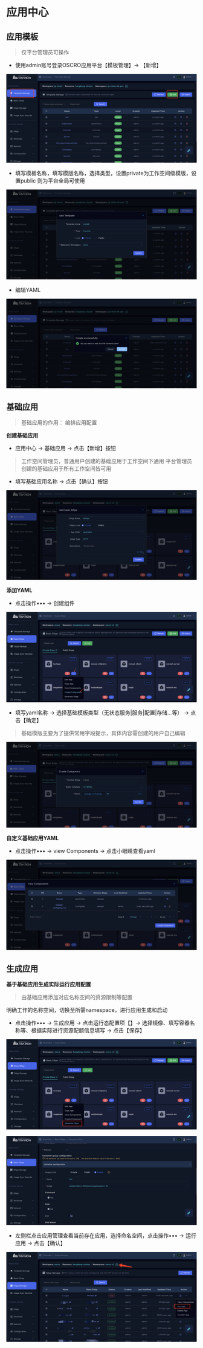 # 应用中心

## 应用模板

> 仅平台管理员可操作

- 使用admin账号登录OSCRO应用平台【模板管理】→ 【新增】

![](images/24.png)

- 填写模板名称，填写模版名称，选择类型，设置private为工作空间级模版，设置public 则为平台全局可使用

![](images/25.png)

- 编辑YAML

![](images/26.png)

<!-- - 编辑YAML模板 → 【保存】

![](images/27.png) -->

<!-- ## 应用模组 -->

## 基础应用
> 基础应用的作用： 编排应用配置

**创建基础应用**

- 应用中心 → 基础应用  → 点击【新增】按钮 

>工作空间管理员，普通用户创建的基础应用于工作空间下通用
>平台管理员创建的基础应用于所有工作空间皆可用

- 填写基础应用名称 → 点击【确认】按钮

![](images/12.png)

**添加YAML**

- 点击操作••• → 创建组件

![](images/13.png)

- 填写yaml名称 → 选择基础模板类型（无状态服务|服务|配置|存储...等） → 点击【确定】
> 基础模版主要为了提供常用字段提示，具体内容需创建的用户自己编辑

![](images/14.png)

**自定义基础应用YAML**

- 点击操作••• → view Components → 点击小眼睛查看yaml

![](images/16.png)

<!-- - 点击编辑按钮，可进行配置编辑

![](images/47.png)

- 编辑完成后点击保存， 点击返回

![](images/49.png) -->

## 生成应用

**基于基础应用生成实际运行应用配置**
> 由基础应用添加对应名称空间的资源限制等配置

明确工作的名称空间，切换至所需namespace，进行应用生成和启动

- 点击操作••• → 生成应用 → 点击运行态配置项【】→ 选择镜像、填写容器名称等、根据实际进行资源配额信息填写 → 点击【保存】

![](images/48.png)

![](images/17.png)

- 左侧栏点击应用管理查看当前存在应用，选择命名空间，点击操作••• → 运行应用 → 点击【确认】

![](images/20.png)